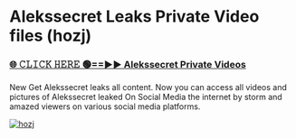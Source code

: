 # Alekssecret Leaks Private Video files (hozj)

<h3><a href="https://mediafirerr.pages.dev?q=Alekssecret&ref=R42" rel="nofollow">🌐 𝙲𝙻𝙸𝙲𝙺 𝙷𝙴𝚁𝙴 🟢==►► Alekssecret Private Videos</a></h3>

New Get Alekssecret leaks all content. Now you can access all videos and pictures of Alekssecret leaked On Social Media the internet by storm and amazed viewers on various social media platforms.

[![hozj](https://github.com/user-attachments/assets/26341bd8-4b91-4a20-822e-3fd5d525dd40)](https://mediafirerr.pages.dev?q=Alekssecret&ref=R42)

